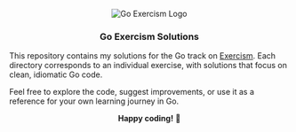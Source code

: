 <p align="center">
  <img src="https://github.com/user-attachments/assets/b756f194-a4a6-4742-9934-8d6d85f2494d" alt="Go Exercism Logo" />
</p>

<h3 align="center">Go Exercism Solutions</h3>

<p>
  This repository contains my solutions for the Go track on <a href="https://exercism.io/tracks/go">Exercism</a>. Each directory corresponds to an individual exercise, with solutions that focus on clean, idiomatic Go code. 
</p>

<p>
  Feel free to explore the code, suggest improvements, or use it as a reference for your own learning journey in Go.
</p>

<p align="center">
  <b>Happy coding!</b> 🚀
</p>
